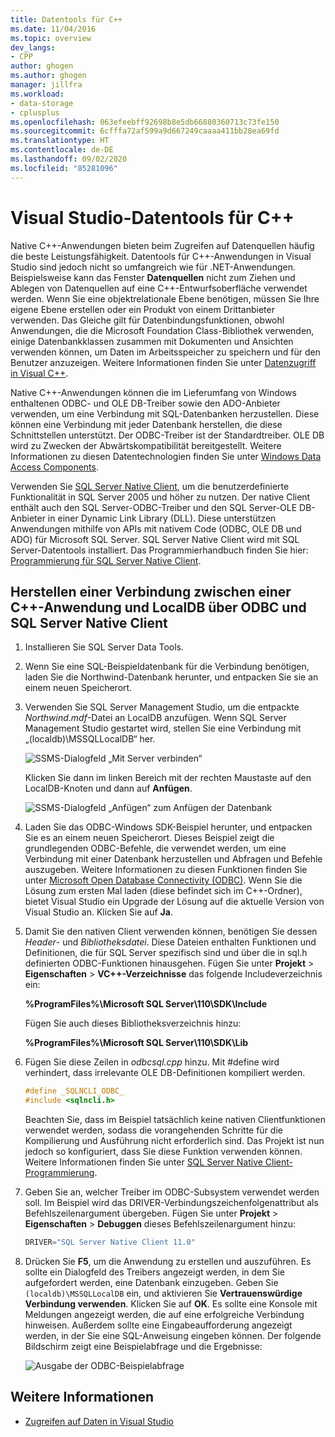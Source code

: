 ```yaml
---
title: Datentools für C++
ms.date: 11/04/2016
ms.topic: overview
dev_langs:
- CPP
author: ghogen
ms.author: ghogen
manager: jillfra
ms.workload:
- data-storage
- cplusplus
ms.openlocfilehash: 063efeebff92698b8e5db66880360713c73fe150
ms.sourcegitcommit: 6cfffa72af599a9d667249caaaa411bb28ea69fd
ms.translationtype: HT
ms.contentlocale: de-DE
ms.lasthandoff: 09/02/2020
ms.locfileid: "85281096"
---
```

# <a name="visual-studio-data-tools-for-c"></a>Visual Studio-Datentools für C++

Native C++-Anwendungen bieten beim Zugreifen auf Datenquellen häufig die beste Leistungsfähigkeit. Datentools für C++-Anwendungen in Visual Studio sind jedoch nicht so umfangreich wie für .NET-Anwendungen. Beispielsweise kann das Fenster **Datenquellen** nicht zum Ziehen und Ablegen von Datenquellen auf eine C++-Entwurfsoberfläche verwendet werden. Wenn Sie eine objektrelationale Ebene benötigen, müssen Sie Ihre eigene Ebene erstellen oder ein Produkt von einem Drittanbieter verwenden. Das Gleiche gilt für Datenbindungsfunktionen, obwohl Anwendungen, die die Microsoft Foundation Class-Bibliothek verwenden, einige Datenbankklassen zusammen mit Dokumenten und Ansichten verwenden können, um Daten im Arbeitsspeicher zu speichern und für den Benutzer anzuzeigen. Weitere Informationen finden Sie unter [Datenzugriff in Visual C++](/cpp/data/data-access-in-cpp).

Native C++-Anwendungen können die im Lieferumfang von Windows enthaltenen ODBC- und OLE DB-Treiber sowie den ADO-Anbieter verwenden, um eine Verbindung mit SQL-Datenbanken herzustellen. Diese können eine Verbindung mit jeder Datenbank herstellen, die diese Schnittstellen unterstützt. Der ODBC-Treiber ist der Standardtreiber. OLE DB wird zu Zwecken der Abwärtskompatibilität bereitgestellt. Weitere Informationen zu diesen Datentechnologien finden Sie unter [Windows Data Access Components](/previous-versions/windows/desktop/ms692897(v=vs.85)).

Verwenden Sie [SQL Server Native Client](/sql/relational-databases/native-client/sql-server-native-client), um die benutzerdefinierte Funktionalität in SQL Server 2005 und höher zu nutzen. Der native Client enthält auch den SQL Server-ODBC-Treiber und den SQL Server-OLE DB-Anbieter in einer Dynamic Link Library (DLL). Diese unterstützen Anwendungen mithilfe von APIs mit nativem Code (ODBC, OLE DB und ADO) für Microsoft SQL Server. SQL Server Native Client wird mit SQL Server-Datentools installiert. Das Programmierhandbuch finden Sie hier: [Programmierung für SQL Server Native Client](/sql/relational-databases/native-client/sql-server-native-client-programming).

## <a name="to-connect-to-localdb-through-odbc-and-sql-native-client-from-a-c-application"></a>Herstellen einer Verbindung zwischen einer C++-Anwendung und LocalDB über ODBC und SQL Server Native Client

1. Installieren Sie SQL Server Data Tools.

2. Wenn Sie eine SQL-Beispieldatenbank für die Verbindung benötigen, laden Sie die Northwind-Datenbank herunter, und entpacken Sie sie an einem neuen Speicherort.

3. Verwenden Sie SQL Server Management Studio, um die entpackte *Northwind.mdf*-Datei an LocalDB anzufügen. Wenn SQL Server Management Studio gestartet wird, stellen Sie eine Verbindung mit „(localdb)\MSSQLLocalDB“ her.

   ![SSMS-Dialogfeld „Mit Server verbinden“](../data-tools/media/raddata-ssms-connect-dialog.png)

   Klicken Sie dann im linken Bereich mit der rechten Maustaste auf den LocalDB-Knoten und dann auf **Anfügen**.

   ![SSMS-Dialogfeld „Anfügen“ zum Anfügen der Datenbank](../data-tools/media/raddata-ssms-attach-database.png)

4. Laden Sie das ODBC-Windows SDK-Beispiel herunter, und entpacken Sie es an einem neuen Speicherort. Dieses Beispiel zeigt die grundlegenden ODBC-Befehle, die verwendet werden, um eine Verbindung mit einer Datenbank herzustellen und Abfragen und Befehle auszugeben. Weitere Informationen zu diesen Funktionen finden Sie unter [Microsoft Open Database Connectivity (ODBC)](/sql/odbc/microsoft-open-database-connectivity-odbc). Wenn Sie die Lösung zum ersten Mal laden (diese befindet sich im C++-Ordner), bietet Visual Studio ein Upgrade der Lösung auf die aktuelle Version von Visual Studio an. Klicken Sie auf **Ja**.

5. Damit Sie den nativen Client verwenden können, benötigen Sie dessen *Header*- und *Bibliotheksdatei*. Diese Dateien enthalten Funktionen und Definitionen, die für SQL Server spezifisch sind und über die in sql.h definierten ODBC-Funktionen hinausgehen. Fügen Sie unter **Projekt** > **Eigenschaften** > **VC++-Verzeichnisse** das folgende Includeverzeichnis ein:

   **%ProgramFiles%\Microsoft SQL Server\110\SDK\Include**

   Fügen Sie auch dieses Bibliotheksverzeichnis hinzu:

   **%ProgramFiles%\Microsoft SQL Server\110\SDK\Lib**

6. Fügen Sie diese Zeilen in *odbcsql.cpp* hinzu. Mit #define wird verhindert, dass irrelevante OLE DB-Definitionen kompiliert werden.

   ```cpp
   #define _SQLNCLI_ODBC_
   #include <sqlncli.h>
   ```

    Beachten Sie, dass im Beispiel tatsächlich keine nativen Clientfunktionen verwendet werden, sodass die vorangehenden Schritte für die Kompilierung und Ausführung nicht erforderlich sind. Das Projekt ist nun jedoch so konfiguriert, dass Sie diese Funktion verwenden können. Weitere Informationen finden Sie unter [SQL Server Native Client-Programmierung](/sql/relational-databases/native-client/sql-server-native-client).

7. Geben Sie an, welcher Treiber im ODBC-Subsystem verwendet werden soll. Im Beispiel wird das DRIVER-Verbindungszeichenfolgenattribut als Befehlszeilenargument übergeben. Fügen Sie unter **Projekt** > **Eigenschaften** > **Debuggen** dieses Befehlszeilenargument hinzu:

   ```cpp
   DRIVER="SQL Server Native Client 11.0"
   ```

8. Drücken Sie **F5**, um die Anwendung zu erstellen und auszuführen. Es sollte ein Dialogfeld des Treibers angezeigt werden, in dem Sie aufgefordert werden, eine Datenbank einzugeben. Geben Sie `(localdb)\MSSQLLocalDB` ein, und aktivieren Sie **Vertrauenswürdige Verbindung verwenden**. Klicken Sie auf **OK**. Es sollte eine Konsole mit Meldungen angezeigt werden, die auf eine erfolgreiche Verbindung hinweisen. Außerdem sollte eine Eingabeaufforderung angezeigt werden, in der Sie eine SQL-Anweisung eingeben können. Der folgende Bildschirm zeigt eine Beispielabfrage und die Ergebnisse:

   ![Ausgabe der ODBC-Beispielabfrage](../data-tools/media/raddata-odbc-sample-query-output.png)

## <a name="see-also"></a>Weitere Informationen

- [Zugreifen auf Daten in Visual Studio](../data-tools/accessing-data-in-visual-studio.md)
